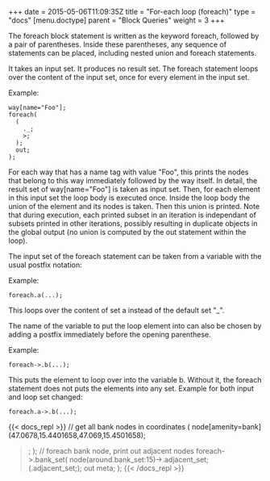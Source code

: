 +++
date = 2015-05-06T11:09:35Z
title = "For-each loop (foreach)"
type = "docs"
[menu.doctype]
  parent = "Block Queries"
weight = 3
+++

The foreach block statement is written as the keyword foreach, followed by a pair of parentheses. Inside these parentheses, any sequence of statements can be placed, including nested union and foreach statements.

It takes an input set. It produces no result set. The foreach statement loops over the content of the input set, once for every element in the input set.

Example:

    way[name="Foo"];
    foreach(
      (
        ._;
        >;
      );
      out;
    );

For each way that has a name tag with value "Foo", this prints the nodes that belong to this way immediately followed by the way itself. In detail, the result set of way[name="Foo"] is taken as input set. Then, for each element in this input set the loop body is executed once. Inside the loop body the union of the element and its nodes is taken. Then this union is printed. Note that during execution, each printed subset in an iteration is independant of subsets printed in other iterations, possibly resulting in duplicate objects in the global output (no union is computed by the out statement within the loop).

The input set of the foreach statement can be taken from a variable with the usual postfix notation:

Example:

    foreach.a(...);

This loops over the content of set a instead of the default set "\_".

The name of the variable to put the loop element into can also be chosen by adding a postfix immediately before the opening parenthese.

Example:

    foreach->.b(...);

This puts the element to loop over into the variable b. Without it, the foreach statement does not puts the elements into any set. Example for both input and loop set changed:

    foreach.a->.b(...);

{{< docs_repl >}}
// get all bank nodes in coordinates
(
  node[amenity=bank]
  (47.0678,15.4401658,47.069,15.4501658);
  >;
);
// foreach bank node, print out adjacent nodes
foreach->.bank_set(
  node(around.bank_set:15)->.adjacent_set;
  (.adjacent_set;);
  out meta;
);
{{< /docs_repl >}}
